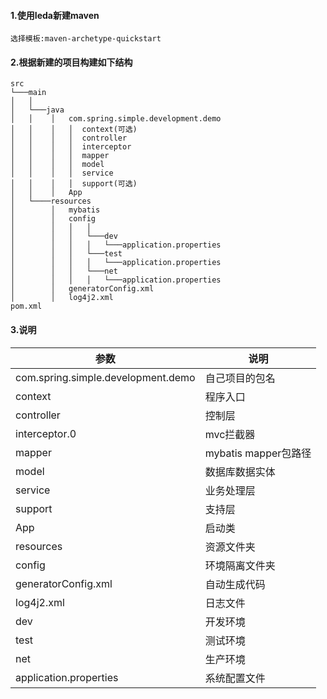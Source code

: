 #### 1.使用Ieda新建maven 
    选择模板:maven-archetype-quickstart

#### 2.根据新建的项目构建如下结构
```
src
└───main
│   │
│   └───java
│   │    │   com.spring.simple.development.demo
│   │    │   │  context(可选)
│   │    │   │  controller
│   │    │   │  interceptor
│   │    │   │  mapper
│   │    │   │  model
│   │    │   │  service
│   │    │   │  support(可选)
│   │    │   App
│   └────resources
│        │   mybatis
│        │   config
│        │   │   │
│        │   │   └───dev
│        │   │   │   └───application.properties
│        │   │   └───test
│        │   │   │   └───application.properties
│        │   │   └───net
│        │   │   │   └───application.properties
│        │   generatorConfig.xml
│        │   log4j2.xml
pom.xml
```
#### 3.说明
 参数 | 说明 |
| --- | --- |
| com.spring.simple.development.demo | 自己项目的包名 |
| context | 程序入口|
| controller | 控制层 |
| interceptor.0 | mvc拦截器 |
| mapper | mybatis mapper包路径 |
| model | 数据库数据实体 |
| service | 业务处理层 |
| support | 支持层 |
| App | 启动类 |
| resources | 资源文件夹 |
| config | 环境隔离文件夹 |
| generatorConfig.xml | 自动生成代码 |
| log4j2.xml | 日志文件 |
| dev | 开发环境 |
| test | 测试环境 |
| net | 生产环境 |
| application.properties | 系统配置文件 |